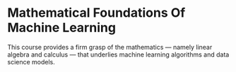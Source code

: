 # Mathematical Foundations Of Machine Learning
This course provides a firm grasp of the mathematics — namely linear algebra and calculus — that underlies machine learning algorithms and data science models.
